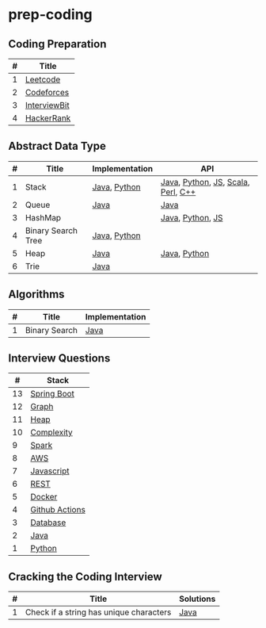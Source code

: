 # prep-coding

## Coding Preparation

|  #  |      Title     |
|-----|----------------|
| 1 | [Leetcode](../master/docs/leetcode.md) |
| 2 | [Codeforces](../master/docs/codeforces.md) |
| 3 | [InterviewBit](../master/docs/interviewbit.md) |
| 4 | [HackerRank](../master/docs/hackerrank.md) |


## Abstract Data Type

|#| Title | Implementation | API|
|-|-------|-----------|----|
|1| Stack | [Java](../master/adt/CustomStack.java), [Python](../master/adt/CustomStack.py)| [Java](../master/adt/StackDemo.java), [Python](../master/adt/stack.py), [JS](../master/adt/stack.js), [Scala](../master/adt/stack.scala), [Perl](../master/adt/stack.pl), [C++](../master/adt/stack.cpp)  |
|2| Queue |[Java](../master/adt/CustomQueue.java) | [Java](../master/adt/QueueDemo.java) |
|3| HashMap | | [Java](../master/adt/TestHashMap.java), [Python](../master/adt/TestHashMap.py), [JS](../master/adt/TestHashMap.js)|
|4| Binary Search Tree | [Java](../master/adt/BinarySearchTree.java), [Python](../master/adt/BinarySearchTree.py)| |
|5| Heap | [Java](../master/adt/Heap.java) | [Java](../master/adt/HeapDemo.java), [Python](../master/adt/HeapDemo.py) |
|6| Trie | [Java](../master/adt/Trie.java)| |


## Algorithms

|#| Title | Implementation|
|-|-------|-----------|
|1| Binary Search | [Java](../master/algorithms/BinarySearch.java)|

## Interview Questions

|  #  | Stack
|-----|-------------
|13|[Spring Boot](../master/spring-boot/SpringBootQuestions.md)|
|12|[Graph](https://drive.google.com/file/d/1uJTVbiArq7XoHnwnFdCAX6H-kMf88YnQ/view?usp=sharing)|
|11|[Heap](../master/heap/HeapQuestions.md) |
|10|[Complexity](../master/Complexity/ComplexityQuestions.md)|
|9|[Spark](../master/Spark/SparkQuestions.md)|
|8|[AWS](../master/aws/AWSQuestions.md)|
|7|[Javascript](../master/javascript/JavascriptQuestions.md)|
|6|[REST](../master/REST/RESTQuestions.md)|
|5|[Docker](../master/Docker/DockerQuestions.md)|
|4|[Github Actions](../master/Github_Actions/GitHubActionsQuestions.md)|
|3|[Database](../master/database/DatabaseQuestions.md)|
|2|[Java](../master/java/JavaQuestions.md)|
|1|[Python](../master/python/PythonQuestions.md)|

## Cracking the Coding Interview

|  #  |      Title     |   Solutions   |
|-----|----------------|---------------|
|1|Check if a string has unique characters|[Java](../master/ctci/UniqueString.java) |
